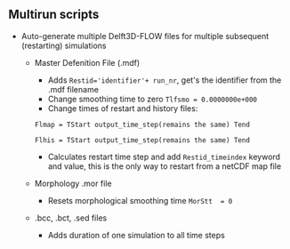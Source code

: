 ## Multirun scripts

* Auto-generate multiple Delft3D-FLOW files  for multiple subsequent (restarting) simulations

  * Master Defenition File (.mdf)

    * Adds `Restid='identifier'+ run_nr`, get's the identifier from the .mdf filename
    * Change smoothing time to zero `Tlfsmo = 0.0000000e+000`
    * Change times of restart and history files:

    `Flmap = TStart output_time_step(remains the same) Tend`

    `Flhis = TStart output_time_step(remains the same) Tend`

    * Calculates restart time step and add `Restid_timeindex` keyword and value, this is the only way to restart from a netCDF map file

  * Morphology .mor file

    * Resets morphological smoothing time `MorStt  = 0`

  * .bcc, .bct, .sed files

    * Adds duration of one simulation to all time steps